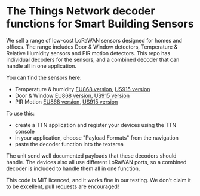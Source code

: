 # The Things Network decoder functions for Smart Building Sensors

We sell a range of low-cost LoRaWAN sensors designed for homes and offices. The range includes Door & Window detectors, Temperature & Relative Humidity sensors and PIR motion detectors. This repo has individual decoders for the sensors, and a combined decoder that can handle all in one application.

You can find the sensors here:
 * Temperature & humidity [EU868 version](https://connectedthings.store/gb/home-and-office-sensors/smart-building-sensors-temperature-humidity-eu868.html), [US915 version](https://connectedthings.store/gb/home-and-office-sensors/smart-building-sensors-temperature-humidity-us915.html)
 * Door & Window [EU868 version](https://connectedthings.store/gb/home-and-office-sensors/smart-building-sensors-door-window-eu868.html), [US915 version](https://connectedthings.store/gb/home-and-office-sensors/smart-building-sensors-door-window-us915.html)
  * PIR Motion [EU868 version](https://connectedthings.store/gb/home-and-office-sensors/smart-building-sensors-motion-sensor-eu868.html), [US915 version](https://connectedthings.store/gb/home-and-office-sensors/smart-building-sensors-motion-sensor-us915.html)

To use this:
* create a TTN application and register your devices using the TTN console
* in your application, choose "Payload Formats" from the navigation
* paste the decoder function into the textarea

The unit send well documented payloads that these decoders should handle. The devices also all use different LoRaWAN ports, so a combined decoder is included to handle them all in one function.

This code is MIT licenced, and it works fine in our testing. We don't claim it to be excellent, pull requests are encouraged!
